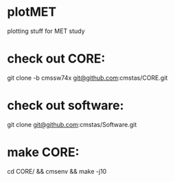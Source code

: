# plotMET
plotting stuff for MET study

# check out CORE:
git clone -b cmssw74x git@github.com:cmstas/CORE.git

# check out software:
git clone git@github.com:cmstas/Software.git

# make CORE:
cd CORE/ && cmsenv && make -j10
